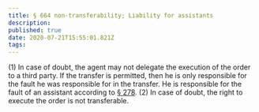```yaml
---
title: § 664 non-transferability; Liability for assistants
description: 
published: true
date: 2020-07-21T15:55:01.821Z
tags: 
---
```


(1) In case of doubt, the agent may not delegate the execution of the order to a third party. If the transfer is permitted, then he is only responsible for the fault he was responsible for in the transfer. He is responsible for the fault of an assistant according to [§ 278](/laws_and_regulations/BGB/278).
(2) In case of doubt, the right to execute the order is not transferable.
